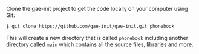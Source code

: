 Clone the gae-init project to get the code locally on your computer using Git:

```bash
$ git clone https://github.com/gae-init/gae-init.git phonebook
```

This will create a new directory that is called `phonebook`
including another directory called `main` which contains all the source
files, libraries and more.
